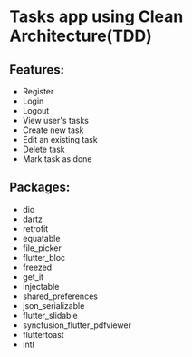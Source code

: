 # Tasks app using Clean Architecture(TDD)

## Features:

* Register
* Login
* Logout
* View user's tasks
* Create new task
* Edit an existing task
* Delete task
* Mark task as done

## Packages:

* dio
* dartz
* retrofit
* equatable
* file_picker
* flutter_bloc
* freezed
* get_it
* injectable
* shared_preferences
* json_serializable
* flutter_slidable
* syncfusion_flutter_pdfviewer
* fluttertoast
* intl
